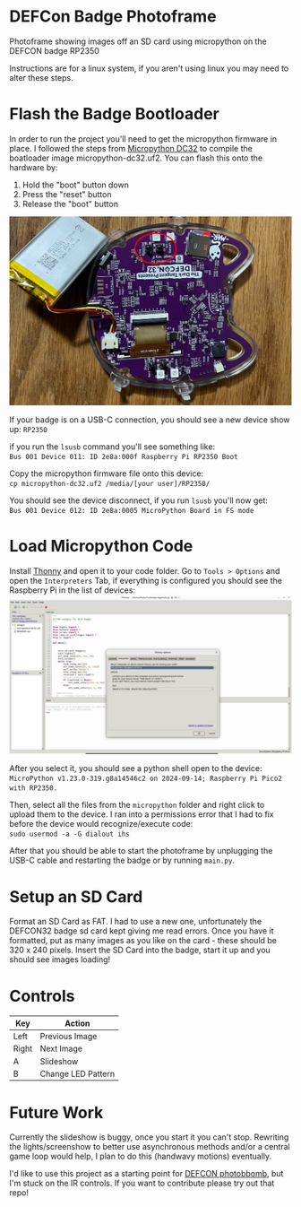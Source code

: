 # DEFCon Badge Photoframe
Photoframe showing images off an SD card using micropython on the DEFCON badge RP2350

Instructions are for a linux system, if you aren't using linux you may need to alter these steps.

# Flash the Badge Bootloader

In order to run the project you'll need to get the micropython firmware in place. I followed the steps from [Micropython DC32](
https://github.com/p0ns/micropython-dc32) to compile the boatloader image micropython-dc32.uf2. You can flash this onto the hardware by:
1. Hold the "boot" button down
2. Press the "reset" button
3. Release the "boot" button

![badge buttons](images/badge%20buttons.jpg)

If your badge is on a USB-C connection, you should see a new device show up:
`RP2350`

if you run the `lsusb` command you'll see something like:  
`Bus 001 Device 011: ID 2e8a:000f Raspberry Pi RP2350 Boot`  



Copy the micropython firmware file onto this device:  
`cp micropython-dc32.uf2 /media/[your user]/RP2350/`

You should see the device disconnect, if you run `lsusb` you'll now get:  
`Bus 001 Device 012: ID 2e8a:0005 MicroPython Board in FS mode`

# Load Micropython Code

Install [Thonny](https://thonny.org/) and open it to your code folder. Go to `Tools > Options` and open the `Interpreters` Tab, if everything is configured you should see the Raspberry Pi in the list of devices:
![Thonny Config](images/Thonny%20Config.png)

After you select it, you should see a python shell open to the device:  
``
MicroPython v1.23.0-319.g8a14546c2 on 2024-09-14; Raspberry Pi Pico2 with RP2350.
``


Then, select all the files from the `micropython` folder and right click to upload them to the device. I ran into a permissions error that I had to fix before the device would recognize/execute code:  
`sudo usermod -a -G dialout ihs`

After that you should be able to start the photoframe by unplugging the USB-C cable and restarting the badge or by running `main.py`.

# Setup an SD Card

Format an SD Card as FAT. I had to use a new one, unfortunately the DEFCON32 badge sd card kept giving me read errors. Once you have it formatted, put as many images as you like on the card - these should be 320 x 240 pixels. Insert the SD Card into the badge, start it up and you should see images loading!

# Controls

| Key | Action |
| --- | ----- |
| Left | Previous Image |
| Right | Next Image |
| A | Slideshow |
| B | Change LED Pattern |

# Future Work

Currently the slideshow is buggy, once you start it you can't stop. Rewriting the lights/screenshow to better use asynchronous methods and/or a central game loop would help, I plan to do this (handwavy motions) eventually.

I'd like to use this project as a starting point for [DEFCON photobbomb](https://github.com/nai1s/defcon-badge-photobomb), but I'm stuck on the IR controls. If you want to contribute please try out that repo!
